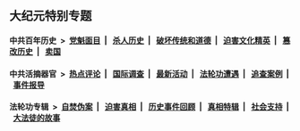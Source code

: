 ## 大纪元特别专题

#### 中共百年历史 &nbsp;>&nbsp; [党魁面目](indexes/nf1176107/README.md?12190430) &nbsp;| &nbsp; [杀人历史](indexes/nf1176106/README.md?12190430) &nbsp;| &nbsp; [破坏传统和道德](indexes/nf1176106/README.md?12190430) &nbsp;| &nbsp; [迫害文化精英](indexes/nf1176111/README.md?12190430) &nbsp;| &nbsp; [篡改历史](indexes/nf1176115/README.md?12190430) &nbsp;| &nbsp; [卖国](indexes/nf1176117/README.md?12190430) 

#### 中共活摘器官 &nbsp;>&nbsp; [热点评论](indexes/nf5879/README.md?12190430) &nbsp;| &nbsp; [国际调查](indexes/nf5947/README.md?12190430) &nbsp;| &nbsp; [最新活动](indexes/nf5883/README.md?12190430) &nbsp;| &nbsp; [法轮功遭遇](indexes/nf5881/README.md?12190430) &nbsp;| &nbsp; [追查案例](indexes/nf5880/README.md?12190430) &nbsp;| &nbsp; [事件报导](indexes/nf5877/README.md?12190430) 

#### 法轮功专辑 &nbsp;>&nbsp; [自焚伪案](indexes/nf5562/README.md?12190430) &nbsp;| &nbsp; [迫害真相](indexes/nf4379/README.md?12190430) &nbsp;| &nbsp; [历史事件回顾](indexes/nf5793/README.md?12190430) &nbsp;| &nbsp; [真相特辑](indexes/nf4389/README.md?12190430) &nbsp;| &nbsp; [社会支持](indexes/nf4386/README.md?12190430) &nbsp;| &nbsp; [大法徒的故事](indexes/nf1147481/README.md?12190430) 


